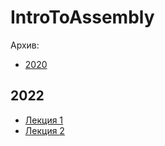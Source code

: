 # IntroToAssembly

Архив:
- [2020](./2020.md)

## 2022

- [Лекция 1](./lecture1/README.md)
- [Лекция 2](./lecture2/README.md)

